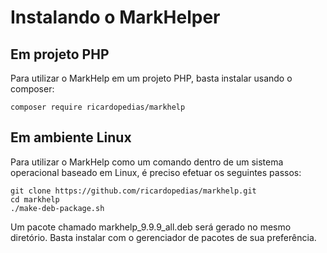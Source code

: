 # Instalando o MarkHelper

## Em projeto PHP

Para utilizar o MarkHelp em um projeto PHP, basta instalar usando o composer:

```
composer require ricardopedias/markhelp
```

## Em ambiente Linux

Para utilizar o MarkHelp como um comando dentro de um sistema operacional baseado em Linux,
é preciso efetuar os seguintes passos:

```
git clone https://github.com/ricardopedias/markhelp.git
cd markhelp
./make-deb-package.sh
```

Um pacote chamado markhelp_9.9.9_all.deb será gerado no mesmo diretório. 
Basta instalar com o gerenciador de pacotes de sua preferência.
